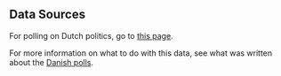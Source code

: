 Data Sources
------------
For polling on Dutch politics, go to [this page][polls].

For more information on what to do with this data, see what was written about the [Danish polls][danish-polling].


[polls]: https://en.wikipedia.org/wiki/Next_Dutch_general_election
[danish-polling]: https://github.com/ndarville/d3-charts/blob/master/_data/denmark/README.md
